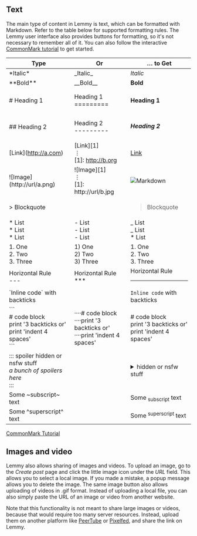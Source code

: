 ## Text

The main type of content in Lemmy is text, which can be formatted with Markdown. Refer to the table below for supported formatting rules. The Lemmy user interface also provides buttons for formatting, so it's not necessary to remember all of it. You can also follow the interactive [CommonMark tutorial](https://commonmark.org/help/tutorial/) to get started.

| Type                                                                                     | Or                                                                             | … to Get                                                                                             |
| ---------------------------------------------------------------------------------------- | ------------------------------------------------------------------------------ | ---------------------------------------------------------------------------------------------------- |
| \*Italic\*                                                                               | \_Italic\_                                                                     | _Italic_                                                                                             |
| \*\*Bold\*\*                                                                             | \_\_Bold\_\_                                                                   | **Bold**                                                                                             |
| \# Heading 1                                                                             | Heading 1 <br> =========                                                       | <h4>Heading 1</h4>                                                                                   |
| \## Heading 2                                                                            | Heading 2 <br>---------                                                        | <h5>Heading 2</h5>                                                                                   |
| \[Link\](http://a.com)                                                                   | \[Link\]\[1\]<br>⋮ <br>\[1\]: http://b.org                                     | [Link](https://commonmark.org/)                                                                      |
| !\[Image\](http://url/a.png)                                                             | !\[Image\]\[1\]<br>⋮ <br>\[1\]: http://url/b.jpg                               | ![Markdown](https://commonmark.org/help/images/favicon.png)                                          |
| \> Blockquote                                                                            |                                                                                | <blockquote>Blockquote</blockquote>                                                                  |
| \* List <br>\* List <br>\* List                                                          | \- List <br>\- List <br>\- List <br>                                           | _ List <br>_ List <br>\* List <br>                                                                   |
| 1\. One <br>2\. Two <br>3\. Three                                                        | 1) One<br>2) Two<br>3) Three                                                   | 1. One<br>2. Two<br>3. Three                                                                         |
| Horizontal Rule <br>\---                                                                 | Horizontal Rule<br>\*\*\*                                                      | Horizontal Rule <br><hr>                                                                             |
| \`Inline code\` with backticks                                                           |                                                                                | `Inline code` with backticks                                                                         |
| \`\`\`<br>\# code block <br>print '3 backticks or'<br>print 'indent 4 spaces' <br>\`\`\` | ····\# code block<br>····print '3 backticks or'<br>····print 'indent 4 spaces' | \# code block <br>print '3 backticks or'<br>print 'indent 4 spaces'                                  |
| ::: spoiler hidden or nsfw stuff<br>_a bunch of spoilers here_<br>:::                    |                                                                                | <details><summary> hidden or nsfw stuff </summary><p><em>a bunch of spoilers here</em></p></details> |
| Some ~subscript~ text                                                                    |                                                                                | Some <sub>subscript</sub> text                                                                       |
| Some ^superscript^ text                                                                  |                                                                                | Some <sup>superscript</sup> text                                                                     |

[CommonMark Tutorial](https://commonmark.org/help/tutorial/)

## Images and video

Lemmy also allows sharing of images and videos. To upload an image, go to the _Create post_ page and click the little image icon under the _URL_ field. This allows you to select a local image. If you made a mistake, a popup message allows you to delete the image. The same image button also allows uploading of videos in .gif format. Instead of uploading a local file, you can also simply paste the URL of an image or video from another website.

Note that this functionality is not meant to share large images or videos, because that would require too many server resources. Instead, upload them on another platform like [PeerTube](https://joinpeertube.org/) or [Pixelfed](https://pixelfed.org/), and share the link on Lemmy.

